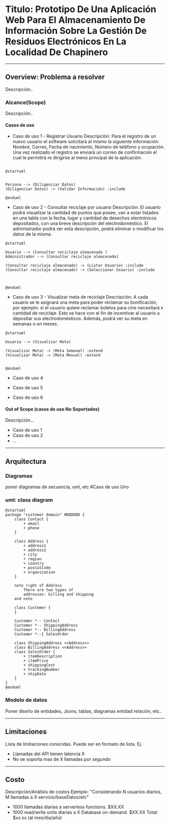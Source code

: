 # Titulo: Prototipo De Una Aplicación Web Para El Almacenamiento De Información Sobre La Gestión De Residuos Electrónicos En La Localidad De Chapinero
---
## Overview: Problema a resolver
Descripción..

### Alcance(Scope)
Descripción..

#### Casos de uso
* Caso de uso 1 - Registrar Usuario
Descripción: Para el registro de un nuevo usuario el software solicitará al mismo la siguiente información: Nombre, Correo, Fecha de nacimiento, Número de teléfono y ocupación.
Una vez realizado el registro se enviará un correo de confirmación el cual le permitirá re dirigirse al menú principal de la aplicación. 

```plantuml

@startuml


Persona --> (Diligenciar Datos)
(Diligenciar Datos) -> (Validar Información) :include

@enduml
```

* Caso de uso 2 - Consultar reciclaje por usuario
Descripción: El usuario podrá visualizar la cantidad de puntos que posee, van a estar listados en una tabla con la fecha, lugar y cantidad de desechos electrónicos depositados, con una breve descripción del electrodoméstico. El administrador podrá ver esta descripción,  podrá eliminar o modificar los datos de la misma.
```plantuml
@startuml

Usuario --> (Consultar reciclaje almacenado ) 
Administrador --> (Consultar reciclaje almacenado) 
    
(Consultar reciclaje almacenado) -> (Listar Usuario) :include
(Consultar reciclaje almacenado) -> (Seleccionar Usuario) :include



@enduml
```
* Caso de uso 3 - Visualizar meta de reciclaje
Descripción: A cada usuario se le asignará una meta para poder reclamar su bonificación, por ejemplo: si el usuario quiere reclamar boletos para cine necesitará x cantidad de reciclaje. Esto se hace con el fin de incentivar al usuario a depositar sus electrodomésticos. Además, podrá ver su meta en semanas o en meses.

```plantuml
@startuml

Usuario --> (Visualizar Meta) 
    
(Visualizar Meta) -> (Meta Semanal) :extend
(Visualizar Meta) -> (Meta Mesual) :extend


@enduml
```
* Caso de uso 4

* Caso de uso 5 

* Caso de uso 6

#### Out of Scope (casos de uso No Soportados)
Descripción...
* Caso de uso 1
* Caso de uso 2
* ...

---
## Arquitectura

### Diagramas
poner diagramas de secuencia, uml, etc
#Caso de uso Uno








### uml: class diagram
```plantuml
@startuml
package "customer domain" #DDDDDD {
    class Contact {
        + email
        + phone
    }

    class Address {
        + address1
        + address2
        + city
        + region
        + country
        + postalCode
        + organization
    }

    note right of Address 
        There are two types of 
        addresses: billing and shipping
    end note

    class Customer {
    }

    Customer *-- Contact
    Customer *-- ShippingAddress
    Customer *-- BillingAddress
    Customer *--{ SalesOrder

    class ShippingAddress <<Address>>
    class BillingAddress <<Address>>
    class SalesOrder {
        + itemDescription
        + itemPrice
        + shippingCost
        + trackingNumber
        + shipDate
    }
}
@enduml
```

### Modelo de datos
Poner diseño de entidades, Jsons, tablas, diagramas entidad relación, etc..

---
## Limitaciones
Lista de limitaciones conocidas. Puede ser en formato de lista.
Ej.
* Llamadas del API tienen latencia X
* No se soporta mas de X llamadas por segundo
---
## Costo
Descripción/Análisis de costos
Ejemplo:
"Considerando N usuarios diarios, M llamadas a X servicio/baseDatos/etc"
* 1000 llamadas diarias a serverless functions. $XX.XX
* 1000 read/write units diarias a X Database on-demand. $XX.XX
Total: $xx.xx (al mes/dia/año)
